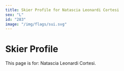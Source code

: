 ```yaml
---
title: Skier Profile for Natascia Leonardi Cortesi
sex: "L"
id: "283"
image: "/img/flags/sui.svg" 
---
```


# Skier Profile

This page is for: Natascia Leonardi Cortesi.
    